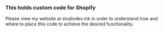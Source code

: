 ### This holds custom code for Shopify
Please view my website at studiodev.ink in order to understand how and where to place this code to achieve the desired functionality.
